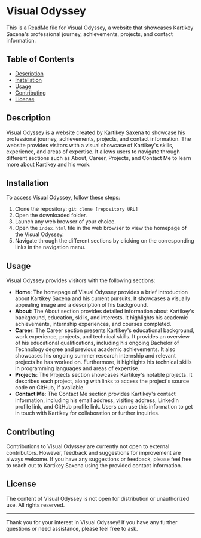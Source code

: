 # Visual Odyssey

This is a ReadMe file for Visual Odyssey, a website that showcases Kartikey Saxena's professional journey, achievements, projects, and contact information.

## Table of Contents

- [Description](#description)
- [Installation](#installation)
- [Usage](#usage)
- [Contributing](#contributing)
- [License](#license)

## Description

Visual Odyssey is a website created by Kartikey Saxena to showcase his professional journey, achievements, projects, and contact information. The website provides visitors with a visual showcase of Kartikey's skills, experience, and areas of expertise. It allows users to navigate through different sections such as About, Career, Projects, and Contact Me to learn more about Kartikey and his work.

## Installation

To access Visual Odyssey, follow these steps:

1. Clone the repository: `git clone [repository URL]`
2. Open the downloaded folder.
3. Launch any web browser of your choice.
4. Open the `index.html` file in the web browser to view the homepage of the Visual Odyssey.
5. Navigate through the different sections by clicking on the corresponding links in the navigation menu.

## Usage

Visual Odyssey provides visitors with the following sections:

- **Home**: The homepage of Visual Odyssey provides a brief introduction about Kartikey Saxena and his current pursuits. It showcases a visually appealing image and a description of his background.
- **About**: The About section provides detailed information about Kartikey's background, education, skills, and interests. It highlights his academic achievements, internship experiences, and courses completed.
- **Career**: The Career section presents Kartikey's educational background, work experience, projects, and technical skills. It provides an overview of his educational qualifications, including his ongoing Bachelor of Technology degree and previous academic achievements. It also showcases his ongoing summer research internship and relevant projects he has worked on. Furthermore, it highlights his technical skills in programming languages and areas of expertise.
- **Projects**: The Projects section showcases Kartikey's notable projects. It describes each project, along with links to access the project's source code on GitHub, if available.
- **Contact Me**: The Contact Me section provides Kartikey's contact information, including his email address, visiting address, LinkedIn profile link, and GitHub profile link. Users can use this information to get in touch with Kartikey for collaboration or further inquiries.

## Contributing

Contributions to Visual Odyssey are currently not open to external contributors. However, feedback and suggestions for improvement are always welcome. If you have any suggestions or feedback, please feel free to reach out to Kartikey Saxena using the provided contact information.

## License

The content of Visual Odyssey is not open for distribution or unauthorized use. All rights reserved.

---

Thank you for your interest in Visual Odyssey! If you have any further questions or need assistance, please feel free to ask.
